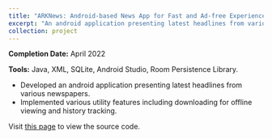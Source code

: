 ```yaml
---
title: "ARKNews: Android-based News App for Fast and Ad-free Experience"
excerpt: "An android application presenting latest headlines from various newspaperswith various utility features.<br/><img src='/images/projects/arknews.png'>"
collection: project
---
```


**Completion Date:** April 2022

**Tools:** Java, XML, SQLite, Android Studio, Room Persistence Library.

- Developed an android application presenting latest headlines from various newspapers.
- Implemented various utility features including downloading for offline viewing and history tracking.

Visit [this page](https://github.com/amritoo/ARKNews) to view the source code.
